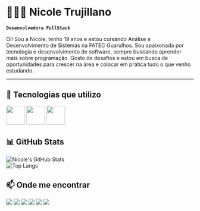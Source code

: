 # 👩🏻‍💻 Nicole Trujillano

**`Desenvolvedora FullStack`**

Oi! Sou a Nicole, tenho 19 anos e estou cursando Análise e Desenvolvimento de Sistemas na FATEC Guarulhos. Sou apaixonada por tecnologia e desenvolvimento de software, sempre buscando aprender mais sobre programação. Gosto de desafios e estou em busca de oportunidades para crescer na área e colocar em prática tudo o que venho estudando.

---

## 🚀 Tecnologias que utilizo  
<div>
  <img src="https://cdn.jsdelivr.net/gh/devicons/devicon/icons/c/c-original.svg" width="50px"/>
  <img src="https://cdn.jsdelivr.net/gh/devicons/devicon/icons/csharp/csharp-original.svg" width="50px"/>
  <img src="https://cdn.jsdelivr.net/gh/devicons/devicon/icons/java/java-original.svg" width="50px"/>
</div>

## 📊 GitHub Stats  
![Nicole's GitHub Stats](https://github-readme-stats.vercel.app/api?username=NicoleTrujillano&show_icons=true&theme=radical)  
![Top Langs](https://github-readme-stats.vercel.app/api/top-langs/?username=NicoleTrujillano&layout=compact&theme=radical)

## 📫 Onde me encontrar  
<div> 
  <a href="https://www.youtube.com/channel/UC_-uuuZbY0AAt9CViNzvc-Q" target="_blank"><img src="https://img.shields.io/badge/YouTube-FF0000?style=for-the-badge&logo=youtube&logoColor=white" target="_blank"></a>
  <a href="https://instagram.com/rafaballerini" target="_blank"><img src="https://img.shields.io/badge/-Instagram-%23E4405F?style=for-the-badge&logo=instagram&logoColor=white" target="_blank"></a>
 	<a href="https://www.twitch.tv/rafaballerinii" target="_blank"><img src="https://img.shields.io/badge/Twitch-9146FF?style=for-the-badge&logo=twitch&logoColor=white" target="_blank"></a>
 <a href="https://discord.gg/wagxzStdcR" target="_blank"><img src="https://img.shields.io/badge/Discord-7289DA?style=for-the-badge&logo=discord&logoColor=white" target="_blank"></a> 
  <a href = "mailto:contatorafaballerini@gmail.com"><img src="https://img.shields.io/badge/-Gmail-%23333?style=for-the-badge&logo=gmail&logoColor=white" target="_blank"></a>
  <a href="https://www.linkedin.com/in/nicole-trujillano-292aa4358/" target="_blank"><img src="https://img.shields.io/badge/-LinkedIn-%230077B5?style=for-the-badge&logo=linkedin&logoColor=white" target="_blank"></a> 
  
</div>
